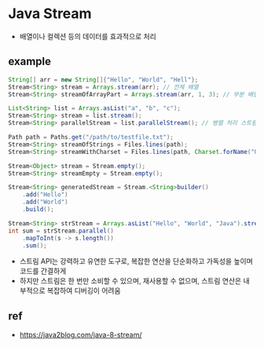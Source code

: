 # Java Stream
- 배열이나 컬렉션 등의 데이터를 효과적으로 처리

## example

```java
String[] arr = new String[]{"Hello", "World", "Hell"};
Stream<String> stream = Arrays.stream(arr); // 전체 배열
Stream<String> streamOfArrayPart = Arrays.stream(arr, 1, 3); // 부분 배열
```

```java
List<String> list = Arrays.asList("a", "b", "c");
Stream<String> stream = list.stream();
Stream<String> parallelStream = list.parallelStream(); // 병렬 처리 스트림
```

```java
Path path = Paths.get("/path/to/testfile.txt");
Stream<String> streamOfStrings = Files.lines(path);
Stream<String> streamWithCharset = Files.lines(path, Charset.forName("UTF-8"));
```

```java
Stream<Object> stream = Stream.empty();
Stream<String> streamEmpty = Stream.empty();
```

```java
Stream<String> generatedStream = Stream.<String>builder()
    .add("Hello")
    .add("World")
    .build();
```

```java
Stream<String> strStream = Arrays.asList("Hello", "World", "Java").stream();
int sum = strStream.parallel()
    .mapToInt(s -> s.length())
    .sum();
```

- 스트림 API는 강력하고 유연한 도구로, 복잡한 연산을 단순화하고 가독성을 높이며 코드를 간결하게
- 하지만 스트림은 한 번만 소비할 수 있으며, 재사용할 수 없으며, 스트림 연산은 내부적으로 복잡하여 디버깅이 어려움

## ref
- https://java2blog.com/java-8-stream/

